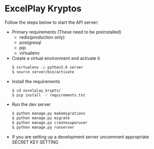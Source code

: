# ExcelPlay Kryptos
Follow the steps below to start the API server:
  - Primary requirements (These need to be preinstalled)
    - redis(production only)
    - postgresql
    - pip
    - virtualenv
  - Create a virtual environment and activate it
    ```sh
    $ virtualenv -p python3.6 server
    $ source server/bin/activate
    ```
  - Install the requirements
    ```sh
    $ cd excelplay_krypts/
    $ pip install -r requirements.txt
    ```
  - Run the dev server
    ```sh
    $ python manage.py makemigrations
    $ python manage.py migrate
    $ python manage.py createsuperuser
    $ python manage.py runserver
    ```
 - If you are setting up a development server uncomment appropriate SECRET KEY SETTING
